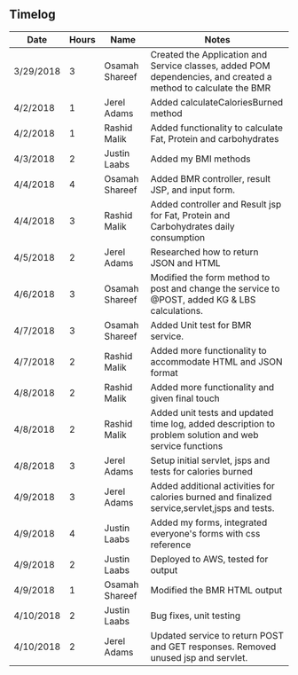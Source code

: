 ## Timelog

|  Date | Hours  | Name | Notes |
|-------|--------|------|-------|
|     3/29/2018  |     3   |   Osamah Shareef   |   Created the Application and Service classes, added POM dependencies, and created a method to calculate the BMR  |
|     4/2/2018  |     1   |   Jerel Adams   |    Added calculateCaloriesBurned method  |
|     4/2/2018  |     1   |   Rashid Malik   |    Added functionality to calculate Fat, Protein and carbohydrates  |
|     4/3/2018  |     2   |   Justin Laabs   | Added my BMI methods |
|     4/4/2018  |     4   |   Osamah Shareef   |    Added BMR controller, result JSP, and input form.  |
|     4/4/2018  |     3   |   Rashid Malik   |    Added controller and Result jsp for Fat, Protein and Carbohydrates daily consumption |
|     4/5/2018  |     2  |   Jerel Adams   |    Researched how to return JSON and HTML  |
|     4/6/2018  |     3   |   Osamah Shareef   |    Modified the form method to post and change the service to @POST, added KG & LBS calculations. |
|     4/7/2018  |     3   |   Osamah Shareef   |    Added Unit test for BMR service. |
|     4/7/2018  |     2   |   Rashid Malik   |    Added more functionality to accommodate HTML and JSON format |
|     4/8/2018  |     2   |   Rashid Malik   |    Added more functionality and given final touch |
|     4/8/2018  |     2   |   Rashid Malik   |    Added unit tests and updated time log, added description to problem solution and web service functions |
|     4/8/2018  |     3  |   Jerel Adams   |    Setup initial servlet, jsps and tests for calories burned |
|     4/9/2018  |     3  |   Jerel Adams   |    Added additional activities for calories burned and finalized service,servlet,jsps and tests. |
|     4/9/2018  |     4   |   Justin Laabs   | Added my forms, integrated everyone's forms with css reference |
|     4/9/2018  |     2   |   Justin Laabs   | Deployed to AWS, tested for output |
|     4/9/2018  |     1   |   Osamah Shareef   | Modified the BMR HTML output |
|     4/10/2018  |     2   |   Justin Laabs   | Bug fixes, unit testing |
|     4/10/2018  |     2   |   Jerel Adams   | Updated service to return POST and GET responses. Removed unused jsp and servlet. |
